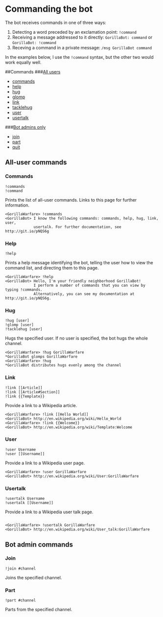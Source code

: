 # Commanding the bot

The bot receives commands in one of three ways:

1. Detecting a word preceded by an exclamation point: `!command`<br/>
2. Receiving a message addressed to it directly: `GorillaBot: command` or `GorillaBot: !command`<br/>
3. Receving a command in a private message: `/msg GorillaBot command`

In the examples below, I use the `!command` syntax, but the other two would work equally well.

##Commands
###[All users](all-user-commands)
* [commands](#all-user-commands)
* [help](#help)
* [hug](#hug)
* [glomp](#hug)
* [link](#link)
* [tacklehug](#hug)
* [user](#user)
* [usertalk](#usertalk)

###[Bot admins only](bot-admin-commands)
* [join](#join)
* [part](#part)
* [quit](#quit)

## All-user commands ##
### Commands ###
    !commands
    !command
    
Prints the list of all-user commands. Links to this page for further information.

```irc
<GorillaWarfare> !commands
<GorillaBot> I know the following commands: commands, help, hug, link, user,
             usertalk. For further documentation, see http://git.io/pNQS6g
```

### Help ###
    !help
    
Prints a help message identifying the bot, telling the user how to view the command list, and directing them to this page.

```irc
<GorillaWarfare> !help
<GorillaBot> Hello, I'm your friendly neighborhood GorillaBot!
             I perform a number of commands that you can view by typing !commands.
             Alternatively, you can see my documentation at http://git.io/pNQS6g.
```

### Hug ###
    !hug [user]
    !glomp [user]
    !tacklehug [user]
    
Hugs the specified user. If no user is specified, the bot hugs the whole channel.

```irc
<GorillaWarfare> !hug GorillaWarfare
*GorillaBot glomps GorillaWarfare
<GorillaWarfare> !hug
*GorillaBot distributes hugs evenly among the channel
```

### Link ###

    !link [[Article]]
    !link [[Article#Section]]
    !link {{Template}}

Provide a link to a Wikipedia article.
    
```irc
<GorillaWarfare> !link [[Hello World]]
<GorillaBot> http://en.wikipedia.org/wiki/Hello_World
<GorillaWarfare> !link {{Welcome}}
<GorillaBot> http://en.wikipedia.org/wiki/Template:Welcome
```

### User ###

    !user Username
    !user [[Username]]
    
Provide a link to a Wikipedia user page.

```irc
<GorillaWarfare> !user GorillaWarfare
<GorillaBot> http://en.wikipedia.org/wiki/User:GorillaWarfare
```
    
### Usertalk ###

    !usertalk Username
    !usertalk [[Username]]
    
Provide a link to a Wikipedia user talk page.

```irc

<GorillaWarfare> !usertalk GorillaWarfare
<GorillaBot> http://en.wikipedia.org/wiki/User_talk:GorillaWarfare
```

## Bot admin commands ##

### Join ###
    !join #channel
    
Joins the specified channel.

### Part ###

    !part #channel

Parts from the specified channel.

